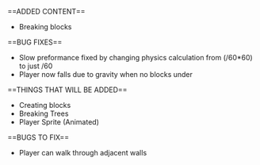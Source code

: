 ==ADDED CONTENT==
- Breaking blocks

==BUG FIXES==
- Slow preformance fixed by changing physics calculation from (/60*60) to just /60
- Player now falls due to gravity when no blocks under

==THINGS THAT WILL BE ADDED==
- Creating blocks
- Breaking Trees
- Player Sprite (Animated)

==BUGS TO FIX==
- Player can walk through adjacent walls
